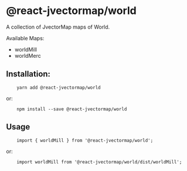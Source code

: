 # @react-jvectormap/world

A collection of JvectorMap maps of World.

Available Maps:

- worldMill
- worldMerc

## Installation:

```
    yarn add @react-jvectormap/world
```

or:

```
    npm install --save @react-jvectormap/world
```

## Usage

```
    import { worldMill } from '@react-jvectormap/world';
```

or:

```
    import worldMill from '@react-jvectormap/world/dist/worldMill';
```
